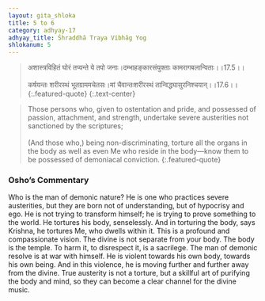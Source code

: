 ```yaml
---
layout: gita_shloka
title: 5 to 6
category: adhyay-17
adhyay_title: Śhraddhā Traya Vibhāg Yog
shlokanum: 5
---
```


> अशास्त्रविहितं घोरं तप्यन्ते ये तपो जनाः।दम्भाहङ्कारसंयुक्ताः कामरागबलान्विताः।।17.5।।<br><br>कर्षयन्तः शरीरस्थं भूतग्राममचेतसः।मां चैवान्तःशरीरस्थं तान्विद्ध्यासुरनिश्चयान्।।17.6।।
{:.featured-quote} 
{:.text-center}

> Those persons who, given to ostentation and pride, and possessed of passion, attachment, and strength, undertake severe austerities not sanctioned by the scriptures;<br><br>(And those who,) being non-discriminating, torture all the organs in the body as well as even Me who reside in the body—know them to be possessed of demoniacal conviction.
{:.featured-quote}

### Osho’s Commentary
Who is the man of demonic nature? He is one who practices severe austerities, but they are born not of understanding, but of hypocrisy and ego. He is not trying to transform himself; he is trying to prove something to the world.
He tortures his body, senselessly. And in torturing the body, says Krishna, he tortures Me, who dwells within it.
This is a profound and compassionate vision. The divine is not separate from your body. The body is the temple. To harm it, to disrespect it, is a sacrilege. The man of demonic resolve is at war with himself. He is violent towards his own body, towards his own being. And in this violence, he is moving further and further away from the divine. True austerity is not a torture, but a skillful art of purifying the body and mind, so they can become a clear channel for the divine music.
